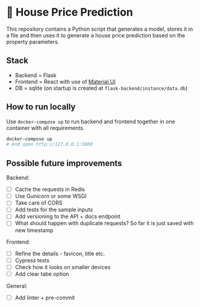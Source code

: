 # :house_with_garden: House Price Prediction

This repository contains a Python script that generates a model, stores it in a file and then uses it to generate a house price prediction based on the property parameters.

## Stack

- Backend = Flask
- Frontend = React with use of [Material UI](https://mui.com/)
- DB = sqlite (on startup is created at `flask-backend/instance/data.db`)

## How to run locally

Use `docker-compose up` to run backend and frontend together in one container with all requirements.

```sh
docker-compose up
# And open http://127.0.0.1:5000
```

## Possible future improvements

Backend:

- [ ] Cache the requests in Redis
- [ ] Use Gunicorn or some WSGI
- [ ] Take care of CORS
- [ ] Add tests for the sample inputs
- [ ] Add versioning to the API + docs endpoint
- [ ] What should happen with duplicate requests? So far it is just saved with new timestamp

Frontend:

- [ ] Refine the details - favicon, title etc.
- [ ] Cypress tests
- [ ] Check how it looks on smaller devices
- [ ] Add clear tabe option

General:

- [ ] Add linter + pre-commit
